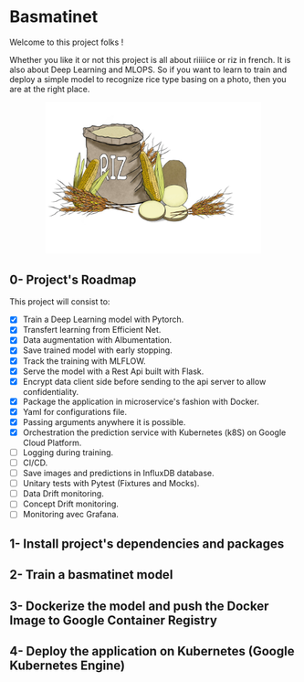 # Basmatinet

Welcome to this project folks !

Whether you like it or not this project is all about riiiiice or riz in french. It is also about Deep Learning and MLOPS. So if you want to learn to train and deploy a simple model to recognize rice type basing on a photo, then you are at the right place. 

<p align="center">
  <img src="./images/logo.jpg" height="50%" width="75%">
</p>



## 0- Project's Roadmap

This project will consist to:

- [x] Train a Deep Learning model with Pytorch.
- [x] Transfert learning from Efficient Net.
- [x] Data augmentation with Albumentation.
- [x] Save trained model with early stopping.
- [x] Track the training with MLFLOW.
- [x] Serve the model with a Rest Api built with Flask.
- [x] Encrypt data client side before sending to the api server to allow confidentiality.
- [x] Package the application in microservice's fashion with Docker.
- [x] Yaml for configurations file.
- [x] Passing arguments anywhere it is possible.
- [x] Orchestration the prediction service with Kubernetes (k8S) on Google Cloud Platform.
- [ ] Logging during training.
- [ ] CI/CD.
- [ ] Save images and predictions in InfluxDB database.
- [ ] Unitary tests with Pytest (Fixtures and Mocks).
- [ ] Data Drift monitoring. 
- [ ] Concept Drift monitoring. 
- [ ] Monitoring avec Grafana.

## 1- Install project's dependencies and packages

## 2- Train a basmatinet model

## 3- Dockerize the model and push the Docker Image to Google Container Registry

## 4- Deploy the application on Kubernetes (Google Kubernetes Engine)



